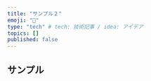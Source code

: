 ```yaml
---
title: "サンプル２"
emoji: "🦔"
type: "tech" # tech: 技術記事 / idea: アイデア
topics: []
published: false
---
```


## サンプル